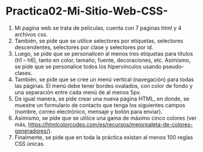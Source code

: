 # Practica02-Mi-Sitio-Web-CSS-
1. Mi pagina web se trata de peliculas, cuenta con 7 paginas html y 4 archivos css.
2. También, se pide que se utilice selectores por etiquetas, selectores
descendentes, selectores por clase y selectores por id.
3. Luego, se pide que se personalicen al menos tres etiquetas para
títulos (h1 – h6), tanto en color, tamaño, fuente, decoraciones, etc.
Asimismo, se pide que se personalice todos los hipervínculos
usando pseudo-clases.
4. También, se pide que se cree un menú vertical (navegación) para
todas las páginas. El menú debe tener bordes ovalados, con color
de fondo y una separación entre cada menú de al menos 5px.
5. De igual manera, se pide crear una nueva página HTML, en donde,
se muestre un formulario de contacto que tenga los siguientes
campos (nombre, correo electrónico, mensaje y botón para enviar).
6. Asimismo, se pide que se utilice una gama de máximo cinco
colores (ver más, https://htmlcolorcodes.com/es/recursos/mejorpaleta-de-colores-generadores/).
7. Finalmente, se pide que en toda la práctica existan al menos 100
reglas CSS únicas.

